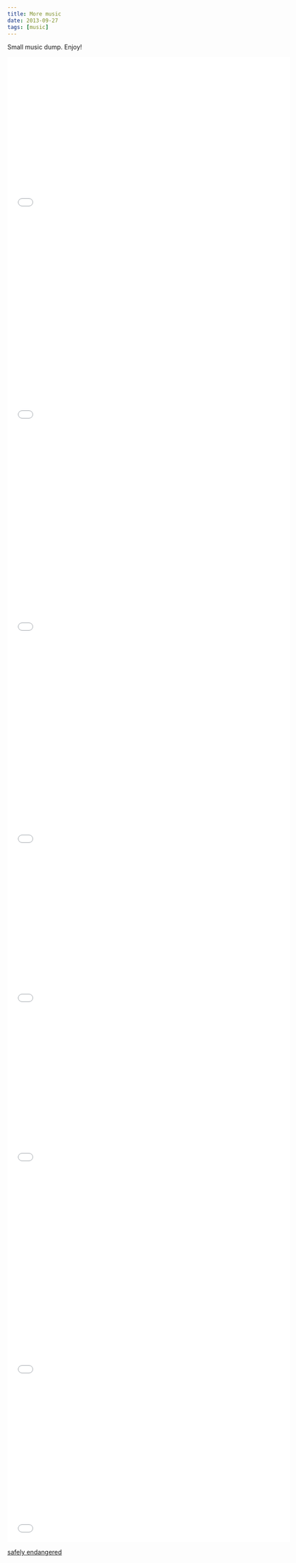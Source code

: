 ```yaml
---
title: More music
date: 2013-09-27
tags: [music]
---
```


Small music dump. Enjoy!


<iframe width="640" height="360" src="//www.youtube.com/embed/jFci5e8gzBc?rel=0" frameborder="0" allowfullscreen></iframe>


<iframe width="640" height="480" src="//www.youtube.com/embed/xs_0kXW3o4s?rel=0" frameborder="0" allowfullscreen></iframe>


<iframe width="640" height="480" src="//www.youtube.com/embed/Ya0WHfAzj04?rel=0" frameborder="0" allowfullscreen></iframe>


<iframe width="640" height="480" src="//www.youtube.com/embed/qEcoRd6webI?rel=0" frameborder="0" allowfullscreen></iframe>


<iframe width="640" height="360" src="//www.youtube.com/embed/1cq9uYP7Skg?rel=0" frameborder="0" allowfullscreen></iframe>


<iframe width="640" height="360" src="//www.youtube.com/embed/stJNitziHGA" frameborder="0" allowfullscreen></iframe>


<iframe width="640" height="480" src="//www.youtube.com/embed/capBa1iTe0E?rel=0" frameborder="0" allowfullscreen></iframe>


<iframe width="640" height="360" src="//www.youtube.com/embed/-WR0o7NWUy8?rel=0" frameborder="0" allowfullscreen></iframe>


[safely endangered](http://i.imgur.com/S5SZKyG.jpg)
